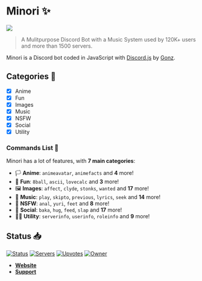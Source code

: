 # Minori ✨

[![](https://img.shields.io/badge/discord.js-v12.0.0--dev-blue.svg?logo=npm)](https://github.com/discordjs)
>  A Mulitpurpose Discord Bot with a Music System used by 120K+ users and more than 1500 servers.

Minori is a Discord bot coded in JavaScript with [Discord.js](https://discord.js.org) by [Gonz](https://twitter.com/gonzyui).  

## Categories 📑
- [x] Anime
- [x] Fun
- [x] Images
- [x] Music
- [x] NSFW
- [x] Social
- [x] Utility

### Commands List 💫 

Minori has a lot of features, with **7 main categories**:

*   🏳️ **Anime**:  `animeavatar`, `animefacts` and **4** more!
*   👻 **Fun**:  `8ball`,  `ascii`,  `lovecalc` and **3** more!
*   🖼️ **Images**:  `affect`, `clyde`, `stonks`, `wanted` and **17** more!
*   🎵 **Music**:  `play`,  `skipto`,  `previous`,  `lyrics`, `seek` and **14** more! 
*   🔞 **NSFW**:  `anal`, `yuri`, `feet` and **8** more!
*   🚓 **Social**:  `baka`,  `hug`,  `feed`,  `slap` and **17** more! 
*   👩‍💼 **Utility**:  `serverinfo`, `userinfo`, `roleinfo` and **9** more! 

## Status 📥

[![Status](https://top.gg/api/widget/status/777183858978324511.svg)](https://top.gg/bot/777183858978324511)
[![Servers](https://top.gg/api/widget/servers/777183858978324511.svg)](https://top.gg/bot/777183858978324511)
[![Upvotes](https://top.gg/api/widget/upvotes/777183858978324511.svg)](https://top.gg/bot/777183858978324511)
[![Owner](https://top.gg/api/widget/owner/777183858978324511.svg)](https://top.gg/bot/777183858978324511)

* **[Website](https://minoribot.eu)**
* **[Support](https://discord.gg/K4GPYnbGCq)**
